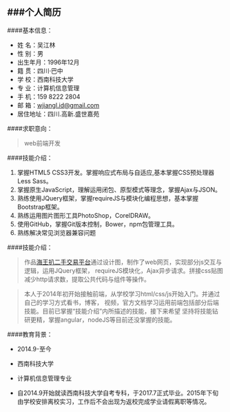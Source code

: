 ###个人简历
-
####基本信息：
* 姓    名：吴江林
* 性    别：男
* 出生年月：1996年12月
* 籍    贯：四川·巴中
* 学    校：西南科技大学
* 专    业：计算机信息管理
* 手    机：159 8222 2804
* 邮    箱：wjiangl.id@gmail.com
* 居住地址：四川.高新.盛世嘉苑

####求职意向：
 >web前端开发

####技能介绍：
1. 掌握HTML5 CSS3开发。掌握响应式布局与自适应,基本掌握CSS预处理器Less Sass。
2. 掌握原生JavaScript，理解运用闭包、原型模式等理念，掌握Ajax与JSON。
3. 熟练使用JQuery框架，掌握requireJS与模块化编程思想，基本掌握Bootstrap框架。
4. 熟练运用图片图形工具PhotoShop，CorelDRAW。
5. 使用GitHub，掌握Git版本控制，Bower，npm包管理工具。
6. 熟练解决常见浏览器兼容问题

####技能介绍：
>作品[海王扒二手交易平台](http://lietu555.github.io/lietu/)通过设计图，制作了web网页，实现部分js交互与逻辑，运用JQuery框架，	requireJS模块化，Ajax异步请求。拼接css贴图减少http请求数，提取公共代码与组件等操作。

>本人于2014年初开始接触前端，从学校学习html/css/js开始入门。并通过自己的学习方式看书，博客，	视频，官方文档学习运用前端包括部分后端技能。目前已掌握“技能介绍”内所描述的技能，接下来希望	坚持将技能钻研更精，掌握angular，nodeJS等目前还没掌握的技能。

####教育背景：
* 2014.9-至今

* 西南科技大学

* 计算机信息管理专业

* 自2014.9开始就读西南科技大学自考专科，于2017.7正式毕业。2015年下旬由学校安排离校实习，工作后不会出现为返校完成学业请假离职等情况。

